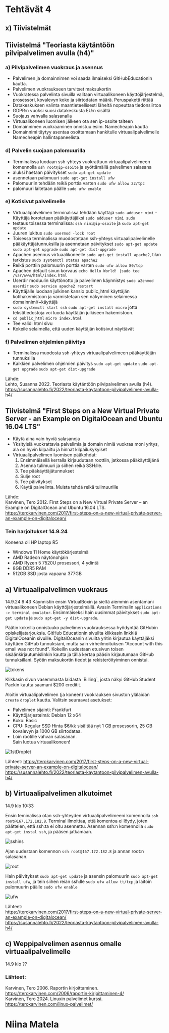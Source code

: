 # Tehtävät 4

## x) Tiivistelmät  
  
## Tiivistelmä "Teoriasta käytäntöön pilvipalvelimen avulla (h4)"  

  ### a) Pilvipalvelimen vuokraus ja asennus   
  - Palvelimen ja domainnimen voi saada ilmaiseksi GitHubEducationin kautta.  
  - Palvelimen vuokraukseen tarvitset maksukortin  
  - Vuokratessa palvelinta sivuilla valitaan virtuaalikoneen käyttöjärjestelmä, prosessori, kovalevyn koko ja siirtodatan määrä. Peruspaketti riittää  
  - Datakeskuksen valinta maantieteellisesti läheltä nopeuttaa tiedonsiirtoa  
  - GDPR:n vuoksi suosi datakeskusta EU:n sisältä
  - Suojaus vahvalla salasanalla  
  - Virtuaalikoneen luomisen jälkeen ota sen ip-osoite talteen  
  - Domainnimen vuokraaminen onnistuu esim. Namecheapin kautta
  - Domainnimi täytyy asentaa osoittamaan hankitulle virtuaalipalvelimelle Namecheapin hallintapaneelista.  
  
  ### d) Palvelin suojaan palomuurilla  
   - Terminalissa luodaan ssh-yhteys vuokrattuun virtuaalipalvelimeen komennolla `ssh root@ip-osoite`  ja syöttämällä palvelimen salasana
   - aluksi haetaan päivitykset `sudo apt-get update`  
   - asennetaan palomuuri `sudo apt-get install ufw`  
   - Palomuuriin tehdään reikä porttia varten `sudo ufw allow 22/tpc`
   - palomuuri laitetaan päälle `sudo ufw enable`  
    
  ### e) Kotisivut palvelimelle  
  - Virtuaalipalvelimen terminalissa tehdään käyttäjä `sudo adduser nimi`     - Käyttäjä korotetaan pääkäyttäjäksi `sudo adduser nimi sudo`  
  - testaus toisessa terminalissa: `ssh nimi@ip-osoite` ja `sudo apt-get update`  
  - Juuren lukitus `sudo usermod -lock root`
  - Toisessa terminalissa muodostetaan ssh-yhteys virtuaalipalvelimelle pääkäyttäjätunnuksilla ja asennetaan päivitykset `sudo apt-get update` `sudo apt-get upgrade`  `sudo apt-get dist-upgrade`  
  - Apachen asennus virtuaalikoneelle `sudo apt-get install apache2`, tilan tarkistus `sudo systemctl status apache2`  
  - Reikä porttiin palomuurin porttia varten `sudo ufw allow 80/tcp`  
  - Apachen default sivun korvaus `echo Hello World! |sudo tee /var/www/html/index.html`  
  - Userdir moduulin käyttönotto ja palvelimen käynnistys `sudo a2enmod userdir` `sudo service apache2 restart`  
  - Käyttäjälle luodaan julkinen kansio public_html käyttäjän kotihakemistoon ja varmistetaan sen näkyminen selaimessa domainnimi/~käyttäjä  
  - `sudo systemctl start ssh` `sudo apt-get install micro` jotta tekstitiedostoja voi luoda käyttäjän julkiseen hakemistoon.
  - `cd public_html` `micro index.html`  
  - Tee validi html sivu  
 - Kokeile selaimella, että uuden käyttäjän kotisivut näyttävät
   
  ### f) Palvelimen ohjelmien päivitys  
  - Terminalissa muodosta ssh-yhteys virtuaalipalvelimeen pääkäyttäjän tunnuksilla
  - Kaikkien palvelimen ohjelmien päivitys `sudo apt-get update` `sudo apt-get upgrade` `sudo apt-get dist-upgrade`  
    
Lähde:  
Lehto, Susanna 2022. Teoriasta käytäntöön pilvipalvelimen avulla (h4). https://susannalehto.fi/2022/teoriasta-kaytantoon-pilvipalvelimen-avulla-h4/


  ## Tiivistelmä "First Steps on a New Virtual Private Server - an Example on DigitalOcean and Ubuntu 16.04 LTS"  

  - Käytä aina vain hyviä salasanoja
  - Yksityisiä vuokrattavia palvelimia ja domain nimiä vuokraa moni yritys, ala on hyvin kilpailtu ja hinnat kilpailukykyiset
  - Virtuaalipalvelimen luomisen pääkohdat:
    1. Ensimmäisellä kerralla kirjaudutaan roottiin, jatkossa pääkäyttäjänä
    2. Asenna tulimuuri ja siihen reikä SSH:lle.
    3. Tee pääkäyttäjätunnukset
    4. Sulje root
    5. Tee päivitykset
    6. Käytä palvelinta. Muista tehdä reikä tulimuurille

Lähde:  
Karvinen, Tero 2012. First Steps on a New Virtual Private Server – an Example on DigitalOcean and Ubuntu 16.04 LTS. https://terokarvinen.com/2017/first-steps-on-a-new-virtual-private-server-an-example-on-digitalocean/
  
  
### Tein harjoitukset 14.9.24  
Koneena oli HP laptop R5  
- Windows 11 Home käyttökärjestelmä
- AMD Radeon näytönohjain
- AMD Ryzen 5 7520U prosessori, 4 ydintä
- 8GB DDR5 RAM 
- 512GB SSD josta vapaana 377GB  
  
## a) Virtuaalipalvelimen vuokraus
    
14.9.24 9:43 
Käynnistin ensin VirtualBoxin ja sieltä aiemmin asentamani virtuaalikoneen Debian käyttöjärjestelmällä. Avasin Terminalin  `applications -> terminal emulator`. Ensimmäiseksi hain uusimmat päivitykset  `sudo apt-get update` ja `sudo apt-get -y dist-upgrade`.  

Päätin kokeilla onnistuuko palvelimen vuokrauksessa hyödyntää GitHubin opiskelijatarjouksia. GitHub Educationin sivuilta klikkasin linkkiä DigitalOceanin sivuille. DigitalOceanin sivuilta yritin kirjautua käyttäjäksi käyttäen GitHub tunnuksiani, mutta sain virheilmoituksen "Account with this email was not found". Kokeilin uudestaan etusivun toisen sisäänkirjautumislinkin kautta ja tällä kertaa pääsin kirjautumaan GitHub tunnuksillani. Syötin maksukortin tiedot ja rekisteröityiminen onnistui.  

![tokens](https://github.com/user-attachments/assets/8cccf47f-56e9-493b-901a-49f3d7f23f0a)  

Klikkasin sivun vasemmasta laidasta ´Billing´, josta näkyi GitHub Student Packin kautta saamani $200 creditit.  

Aloitin virtuaalipalvelimen (ja koneen) vuokrauksen sivuston ylälaidan `create` `droplet` kautta. Valitsin seuraavat asetukset:
- Palvelimen sijainti: Frankfurt
- Käyttöjärjestelmä: Debian 12 x64
- Koko: Basic
- CPU: Regular SSD
Hinta $6/kk sisältää nyt 1 GB prosessorin, 25 GB kovalevyn ja 1000 GB siirtodataa.
- Loin rootille vahvan salasanan.  
  Sain luotua virtuaalikoneen!
  
![1stDroplet](https://github.com/user-attachments/assets/74fe2028-08f8-44d5-a598-be8bbe23af5b)  
  
  
Lähteet: 
https://terokarvinen.com/2017/first-steps-on-a-new-virtual-private-server-an-example-on-digitalocean/  
https://susannalehto.fi/2022/teoriasta-kaytantoon-pilvipalvelimen-avulla-h4/  
  

## b) Virtuaalipalvelimen alkutoimet

14.9 klo 10:33  

Ensin teminalissa otan ssh-yhteyden virtuaalipalvelimeeni komennolla `ssh root@167.172.182.8`. Terminal ilmoittaa, että komentoa ei löydy, joten päättelen, että ssh:ta ei oltu asennettu. Asennan ssh:n komennolla `sudo apt-get instal ssh`, ja pääsen jatkamaan.  

![sshins](https://github.com/user-attachments/assets/d8561274-1613-4b40-b2f4-855db7d3158f)  

Ajan uudestaan komennon `ssh root@167.172.182.8` ja annan root:n salasanan.

![root](https://github.com/user-attachments/assets/eaac8c26-cbf3-4864-97eb-fb7a772dfe49)  

Hain päivitykset `sudo apt-get update` ja asensin palomuurin `sudo apt-get install ufw`, ja tein siihen reiän ssh:lle `sudo ufw allow tt/tcp` ja laitoin palomuurin päälle `sudo ufw enable`  

![ufw](https://github.com/user-attachments/assets/67a6858e-6270-4721-bd20-e8aafa8ef463)  
  
  
Lähteet:  
https://terokarvinen.com/2017/first-steps-on-a-new-virtual-private-server-an-example-on-digitalocean/  
https://susannalehto.fi/2022/teoriasta-kaytantoon-pilvipalvelimen-avulla-h4/  
  
  
## c) Weppipalvelimen asennus omalle virtuaalipalvelimelle

14.9 klo ??
  




### Lähteet: 
Karvinen, Tero 2006. Raportin kirjoittaminen. https://terokarvinen.com/2006/raportin-kirjoittaminen-4/  
Karvinen, Tero 2024. Linuxin palvelimet kurssi. https://terokarvinen.com/linux-palvelimet/  

# Niina Matela  
  
